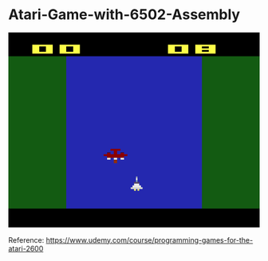 # Atari-Game-with-6502-Assembly

![](gifs/Atari.gif)

Reference: https://www.udemy.com/course/programming-games-for-the-atari-2600
